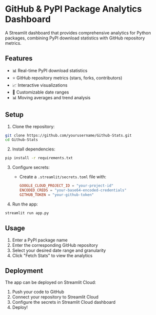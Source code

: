 # GitHub & PyPI Package Analytics Dashboard

A Streamlit dashboard that provides comprehensive analytics for Python packages, combining PyPI download statistics with GitHub repository metrics.

## Features

- 📊 Real-time PyPI download statistics
- ⭐ GitHub repository metrics (stars, forks, contributors)
- 📈 Interactive visualizations
- 📅 Customizable date ranges
- 📊 Moving averages and trend analysis

## Setup

1. Clone the repository:
```bash
git clone https://github.com/yourusername/Github-Stats.git
cd Github-Stats
```

2. Install dependencies:
```bash
pip install -r requirements.txt
```

3. Configure secrets:
   - Create a `.streamlit/secrets.toml` file with:
     ```toml
     GOOGLE_CLOUD_PROJECT_ID = "your-project-id"
     ENCODED_CREDS = "your-base64-encoded-credentials"
     GITHUB_TOKEN = "your-github-token"
     ```

4. Run the app:
```bash
streamlit run app.py
```

## Usage

1. Enter a PyPI package name
2. Enter the corresponding GitHub repository
3. Select your desired date range and granularity
4. Click "Fetch Stats" to view the analytics

## Deployment

The app can be deployed on Streamlit Cloud:
1. Push your code to GitHub
2. Connect your repository to Streamlit Cloud
3. Configure the secrets in Streamlit Cloud dashboard
4. Deploy! 